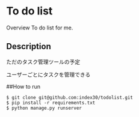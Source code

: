 To do list
====

Overview
To do list for me.
## Description
ただのタスク管理ツールの予定

ユーザーごとにタスクを管理できる


##How to run

```
$ git clone git@github.com:index30/todolist.git
$ pip install -r requirements.txt
$ python manage.py runserver
```